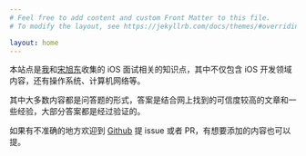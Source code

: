 ```yaml
---
# Feel free to add content and custom Front Matter to this file.
# To modify the layout, see https://jekyllrb.com/docs/themes/#overriding-theme-defaults

layout: home
---
```


本站点是[我](https://github.com/jacob-sheldon)和[宋旭东](https://github.com/desmond-016)收集的 iOS 面试相关的知识点，其中不仅包含 iOS 开发领域内容，还有操作系统、计算机网络等。

其中大多数内容都是问答题的形式，答案是结合网上找到的可信度较高的文章和一些经验，大部分答案都是经过验证的。

如果有不准确的地方欢迎到 [Github](https://github.com/jacob-sheldon/ios-interview-qa) 提 issue 或者 PR，有想要添加的内容也可以提。
